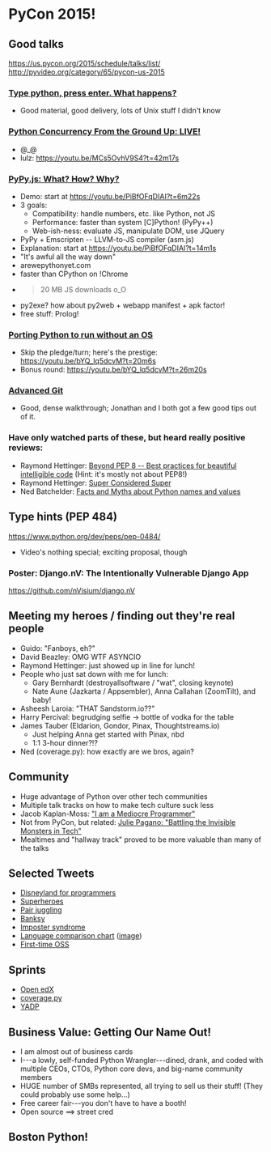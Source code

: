 # PyCon 2015!

## Good talks
https://us.pycon.org/2015/schedule/talks/list/
http://pyvideo.org/category/65/pycon-us-2015

### [Type python, press enter. What happens?](http://pyvideo.org/video/3459/type-python-press-enter-what-happens)
- Good material, good delivery, lots of Unix stuff I didn't know

### [Python Concurrency From the Ground Up: LIVE!](http://pyvideo.org/video/3432/python-concurrency-from-the-ground-up-live)
- @_@
- lulz: https://youtu.be/MCs5OvhV9S4?t=42m17s

### [PyPy.js: What? How? Why?](https://www.youtube.com/watch?v=PiBfOFqDIAI)
- Demo: start at https://youtu.be/PiBfOFqDIAI?t=6m22s
- 3 goals:
    - Compatibility: handle numbers, etc. like Python, not JS
    - Performance: faster than system [C]Python! (PyPy++)
    - Web-ish-ness: evaluate JS, manipulate DOM, use JQuery
- PyPy + Emscripten -- LLVM-to-JS compiler (asm.js)
- Explanation: start at https://youtu.be/PiBfOFqDIAI?t=14m1s
- "It's awful all the way down"
- arewepythonyet.com
- faster than CPython on !Chrome
- > 20 MB JS downloads o_O
- py2exe? how about py2web + webapp manifest + apk factor!
- free stuff: Prolog!

### [Porting Python to run without an OS](https://www.youtube.com/watch?v=bYQ_lq5dcvM)
- Skip the pledge/turn; here's the prestige: https://youtu.be/bYQ_lq5dcvM?t=20m6s
- Bonus round: https://youtu.be/bYQ_lq5dcvM?t=26m20s

### [Advanced Git](http://pyvideo.org/video/3392/advanced-git)
- Good, dense walkthrough; Jonathan and I both got a few good tips out of it.

### Have only watched parts of these, but heard really positive reviews:
- Raymond Hettinger: [Beyond PEP 8 -- Best practices for beautiful intelligible code](https://www.youtube.com/watch?v=wf-BqAjZb8M) (Hint: it's mostly not about PEP8!)
- Raymond Hettinger: [Super Considered Super](https://www.youtube.com/watch?v=EiOglTERPEo)
- Ned Batchelder: [Facts and Myths about Python names and values](https://www.youtube.com/watch?v=_AEJHKGk9ns)

## Type hints (PEP 484)
https://www.python.org/dev/peps/pep-0484/
- Video's nothing special; exciting proposal, though

### Poster: Django.nV: The Intentionally Vulnerable Django App
https://github.com/nVisium/django.nV
 
## Meeting my heroes / finding out they're real people
- Guido: "Fanboys, eh?"
- David Beazley: OMG WTF ASYNCIO
- Raymond Hettinger: just showed up in line for lunch!
- People who just sat down with me for lunch:
    - Gary Bernhardt (destroyallsoftware / "wat", closing keynote)
    - Nate Aune (Jazkarta / Appsembler), Anna Callahan (ZoomTilt), and baby!
- Asheesh Laroia: "THAT Sandstorm.io??"
- Harry Percival: begrudging selfie -> bottle of vodka for the table
- James Tauber (Eldarion, Gondor, Pinax, Thoughtstreams.io)
    - Just helping Anna get started with Pinax, nbd
    - 1:1 3-hour dinner?!?
- Ned (coverage.py): how exactly are we bros, again?

## Community
- Huge advantage of Python over other tech communities
- Multiple talk tracks on how to make tech culture suck less
- Jacob Kaplan-Moss: ["I am a Mediocre Programmer"](https://www.youtube.com/watch?v=hIJdFxYlEKE)
- Not from PyCon, but related: [Julie Pagano: "Battling the Invisible Monsters in Tech"](http://juliepagano.com/blog/2013/11/02/it-s-dangerous-to-go-alone-battling-the-invisible-monsters-in-tech/)
- Mealtimes and "hallway track" proved to be more valuable than many of the talks

## Selected Tweets
- [Disneyland for programmers](https://twitter.com/alex_gaynor/status/372809026817359872)
- [Superheroes](https://twitter.com/catherinedevlin/status/587034045856542722)
- [Pair juggling](https://twitter.com/stj_07/status/587444093145460736)
- [Banksy](https://twitter.com/nedbat/status/587242008210714624)
- [Imposter syndrome](https://twitter.com/rundavidrun/status/587671657193455616)
- [Language comparison chart](https://twitter.com/SwiftOnSecurity/status/586989196222533632) ([image](https://pbs.twimg.com/media/CCL6PYwUgAAZml1.png:large))
- [First-time OSS](https://twitter.com/doctaphred/status/589189388149620736)

## Sprints
- [Open edX](https://open.edx.org/)
- [coverage.py](http://nedbatchelder.com/code/coverage/)
- [YADP](https://github.com/safarijv/yet-another-django-profiler)

## Business Value: Getting Our Name Out!
- I am almost out of business cards
- I---a lowly, self-funded Python Wrangler---dined, drank, and coded with multiple CEOs, CTOs, Python core devs, and big-name community members
- HUGE number of SMBs represented, all trying to sell us their stuff! (They could probably use some help...)
- Free career fair---you don't have to have a booth!
- Open source ==> street cred

## Boston Python!
